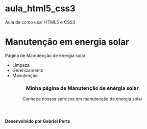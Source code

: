 # aula_html5_css3
Aula de como usar HTML5 e CSS3
<!DOCTYPE html>
<html lang = "pt-br">
<head> 
<meta charset = "urf-8">
 <h1> <strong> Manutenção em energia solar </strong> </h1>
 
</head>

<body>
<p> Página de Manutenção de energia solar </p>
<nav>
    <ul>
<li> Limpeza </li>
<li> Gerenciamento</li>
<li> Manutenção </li>
</ul>
</nav>
<header> 
<h3> Minha página de Manutenção de energia solar</h3>
<p> Conheça nossos serviços em manutenção de energia solar </p>

</header>

<footer> <h4> Desenvolvido por Gabriel Porto </h4> </footer>

</body>
</html>


